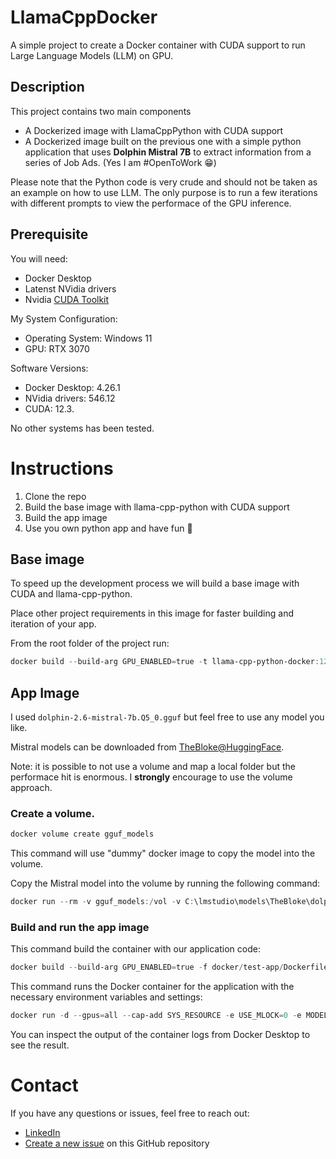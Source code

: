 # LlamaCppDocker

A simple project to create a Docker container with CUDA support to run Large Language Models (LLM) on GPU.

## Description

This project contains two main components

- A Dockerized image with LlamaCppPython with CUDA support
- A Dockerized image built on the previous one with a simple python application that uses **Dolphin Mistral 7B** to extract information from a series of Job Ads. (Yes I am #OpenToWork 😁)

Please note that the Python code is very crude and should not be taken as an example on how to use LLM. The only purpose is to run a few iterations with different prompts to view the performace of the GPU inference.

## Prerequisite

You will need:

- Docker Desktop
- Latenst NVidia drivers
- Nvidia [CUDA Toolkit](https://developer.nvidia.com/cuda-downloads)

My System Configuration:

- Operating System: Windows 11
- GPU: RTX 3070

Software Versions:

- Docker Desktop: 4.26.1
- NVidia drivers: 546.12
- CUDA: 12.3.

No other systems has been tested.

# Instructions

1. Clone the repo
2. Build the base image with llama-cpp-python with CUDA support
3. Build the app image
4. Use you own python app and have fun 🎉

## Base image

To speed up the development process we will build a base image with CUDA and llama-cpp-python.

Place other project requirements in this image for faster building and iteration of your app.

From the root folder of the project run:

```powershell
docker build --build-arg GPU_ENABLED=true -t llama-cpp-python-docker:12.1.1 -f .\docker\llama-cpp-python-docker\Dockerfile .
```

## App Image

I used `dolphin-2.6-mistral-7b.Q5_0.gguf` but feel free to use any model you like.

Mistral models can be downloaded from [TheBloke@HuggingFace](https://huggingface.co/TheBloke/dolphin-2.6-mistral-7B-GGUF).

Note: it is possible to not use a volume and map a local folder but the performace hit is enormous. I **strongly** encourage to use the volume approach.

### Create a volume.

```powershell
docker volume create gguf_models
```

This command will use "dummy" docker image to copy the model into the volume.

Copy the Mistral model into the volume by running the following command:

```powershell
docker run --rm -v gguf_models:/vol -v C:\lmstudio\models\TheBloke\dolphin-2.6-mistral-7B-GGUF:/src alpine cp /src/dolphin-2.6-mistral-7b.Q5_0.gguf /vol/
```

### Build and run the app image

This command build the container with our application code:

```powershell
docker build --build-arg GPU_ENABLED=true -f docker/test-app/Dockerfile -t test_app .
```

This command runs the Docker container for the application with the necessary environment variables and settings:

```powershell
docker run -d --gpus=all --cap-add SYS_RESOURCE -e USE_MLOCK=0 -e MODEL=/var/model/dolphin-2.6-mistral-7b.Q5_0.gguf -v gguf_models:/var/model -t test_app
```

You can inspect the output of the container logs from Docker Desktop to see the result.

# Contact

If you have any questions or issues, feel free to reach out:

- [LinkedIn](https://www.linkedin.com/in/gabrieleteotino/)
- [Create a new issue](https://github.com/gabrieleteotino/llamacppdocker/issues) on this GitHub repository